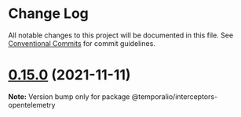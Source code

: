 # Change Log

All notable changes to this project will be documented in this file.
See [Conventional Commits](https://conventionalcommits.org) for commit guidelines.

# [0.15.0](https://github.com/temporalio/sdk-node/compare/v0.14.0...v0.15.0) (2021-11-11)

**Note:** Version bump only for package @temporalio/interceptors-opentelemetry
